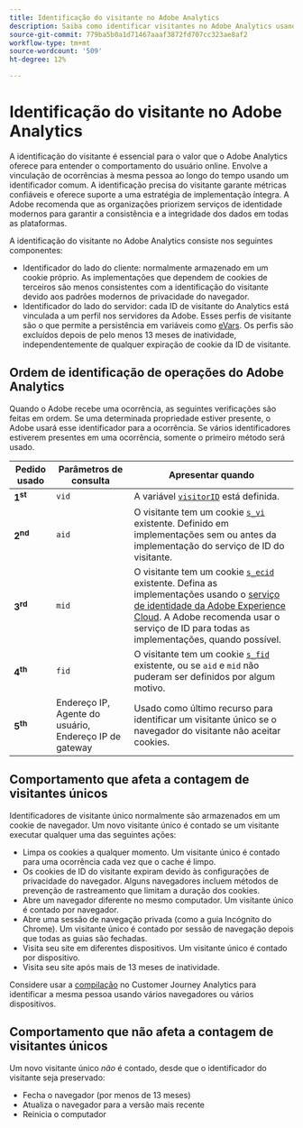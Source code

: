 ```yaml
---
title: Identificação do visitante no Adobe Analytics
description: Saiba como identificar visitantes no Adobe Analytics usando as práticas recomendadas mais recentes.
source-git-commit: 779ba5b0a1d71467aaaf3872fd707cc323ae8af2
workflow-type: tm+mt
source-wordcount: '509'
ht-degree: 12%

---
```


# Identificação do visitante no Adobe Analytics

A identificação do visitante é essencial para o valor que o Adobe Analytics oferece para entender o comportamento do usuário online. Envolve a vinculação de ocorrências à mesma pessoa ao longo do tempo usando um identificador comum. A identificação precisa do visitante garante métricas confiáveis e oferece suporte a uma estratégia de implementação íntegra. A Adobe recomenda que as organizações priorizem serviços de identidade modernos para garantir a consistência e a integridade dos dados em todas as plataformas.

A identificação do visitante no Adobe Analytics consiste nos seguintes componentes:

* Identificador do lado do cliente: normalmente armazenado em um cookie próprio. As implementações que dependem de cookies de terceiros são menos consistentes com a identificação do visitante devido aos padrões modernos de privacidade do navegador.
* Identificador do lado do servidor: cada ID de visitante do Analytics está vinculada a um perfil nos servidores da Adobe. Esses perfis de visitante são o que permite a persistência em variáveis como [eVars](/help/components/dimensions/evar.md). Os perfis são excluídos depois de pelo menos 13 meses de inatividade, independentemente de qualquer expiração de cookie da ID de visitante.

## Ordem de identificação de operações do Adobe Analytics

Quando o Adobe recebe uma ocorrência, as seguintes verificações são feitas em ordem. Se uma determinada propriedade estiver presente, o Adobe usará esse identificador para a ocorrência. Se vários identificadores estiverem presentes em uma ocorrência, somente o primeiro método será usado.

| Pedido usado | Parâmetros de consulta | Apresentar quando |
|---|---|---|
| **1<sup>st</sup>** | `vid` | A variável [`visitorID`](/help/implement/vars/config-vars/visitorid.md) está definida. |
| **2<sup>nd</sup>** | `aid` | O visitante tem um cookie [`s_vi`](https://experienceleague.adobe.com/en/docs/core-services/interface/data-collection/cookies/analytics) existente. Definido em implementações sem ou antes da implementação do serviço de ID do visitante. |
| **3<sup>rd</sup>** | `mid` | O visitante tem um cookie [`s_ecid`](https://experienceleague.adobe.com/en/docs/core-services/interface/data-collection/cookies/analytics) existente. Defina as implementações usando o [serviço de identidade da Adobe Experience Cloud](https://experienceleague.adobe.com/docs/id-service/using/home.html?lang=pt-BR). A Adobe recomenda usar o serviço de ID para todas as implementações, quando possível. |
| **4<sup>th</sup>** | `fid` | O visitante tem um cookie [`s_fid`](https://experienceleague.adobe.com/en/docs/core-services/interface/data-collection/cookies/analytics) existente, ou se `aid` e `mid` não puderam ser definidos por algum motivo. |
| **5<sup>th</sup>** | Endereço IP, Agente do usuário, Endereço IP de gateway | Usado como último recurso para identificar um visitante único se o navegador do visitante não aceitar cookies. |

## Comportamento que afeta a contagem de visitantes únicos

Identificadores de visitante único normalmente são armazenados em um cookie de navegador. Um novo visitante único é contado se um visitante executar qualquer uma das seguintes ações:

* Limpa os cookies a qualquer momento. Um visitante único é contado para uma ocorrência cada vez que o cache é limpo.
* Os cookies de ID do visitante expiram devido às configurações de privacidade do navegador. Alguns navegadores incluem métodos de prevenção de rastreamento que limitam a duração dos cookies.
* Abre um navegador diferente no mesmo computador. Um visitante único é contado por navegador.
* Abre uma sessão de navegação privada (como a guia Incógnito do Chrome). Um visitante único é contado por sessão de navegação depois que todas as guias são fechadas.
* Visita seu site em diferentes dispositivos. Um visitante único é contado por dispositivo.
* Visita seu site após mais de 13 meses de inatividade.

Considere usar a [compilação](https://experienceleague.adobe.com/pt-br/docs/analytics-platform/using/stitching/overview) no Customer Journey Analytics para identificar a mesma pessoa usando vários navegadores ou vários dispositivos.

## Comportamento que não afeta a contagem de visitantes únicos

Um novo visitante único *não* é contado, desde que o identificador do visitante seja preservado:

* Fecha o navegador (por menos de 13 meses)
* Atualiza o navegador para a versão mais recente
* Reinicia o computador
